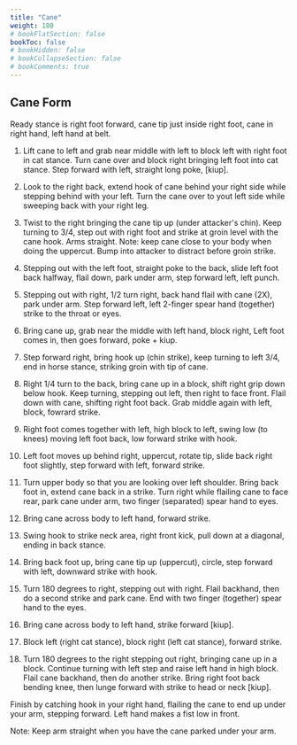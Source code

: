 ```yaml
---
title: "Cane"
weight: 180
# bookFlatSection: false
bookToc: false
# bookHidden: false
# bookCollapseSection: false
# bookComments: true
---
```

## Cane Form
Ready stance is right foot forward, cane tip just inside right
foot, cane in right hand, left hand at belt.

1. Lift cane to left and grab near middle with left to block left with right foot in cat stance. Turn cane over
and block right bringing left foot into cat stance. Step forward
with left, straight long poke, [kiup].

2. Look to the right back, extend hook of cane behind your right side while stepping behind 
with your left. Turn the cane over to yout left side while 
sweeping back with your right leg. 

3. Twist to the right bringing the cane tip up (under attacker's chin).
Keep turning to 3/4, step out with right foot and strike at groin level with the 
cane hook. Arms straight. Note: keep cane close to your body when
doing the uppercut. Bump into attacker to distract before groin
strike.

4. Stepping out with the left foot, straight poke to the back, slide left foot back halfway, flail down,
park under arm, step forward left, left punch.

5. Stepping out with right, 1/2 turn right, back hand flail with cane (2X), park under arm. 
Step forward left, left 2-finger spear hand (together) strike to the throat or eyes.

6. Bring cane up, grab near the middle with left hand, block right,
Left foot comes in, then goes forward, poke + kiup. 

7. Step forward right, bring hook up
(chin strike), keep turning to left 3/4, end in horse stance,
striking groin with tip of cane.

8. Right 1/4 turn to the back, bring cane up in a block, shift 
right grip down below hook. Keep
turning, stepping out left, then right to face front. 
Flail down with cane, shifting right foot back. Grab middle again with left, block,
fowrard strike. 

9. Right foot comes together with left, high block to left,
 swing low (to knees) moving left foot back, low forward strike with 
 hook.  

10. Left foot moves up behind right, uppercut, rotate tip,
slide back right foot slightly, step forward with left, forward strike.

11. Turn upper body so that you are looking over left
shoulder. Bring back foot in, extend cane back in a strike.
Turn right while flailing cane to face rear, park cane under 
arm, two finger (separated) spear hand to eyes. 

12. Bring cane across body to left hand, forward 
strike.

13. Swing hook to strike neck area, right front kick,
pull down at a diagonal, ending in back stance.

14. Bring back foot up, bring cane tip up (uppercut), 
circle, step forward with left, downward strike with hook.

15. Turn 180 degrees to right, stepping out with right. 
Flail backhand, then do a second strike and park cane.
End with two finger (together) spear hand to the eyes.

16. Bring cane across body to left hand, strike forward [kiup].

17. Block left (right cat stance), block right (left 
cat stance), forward strike.

18. Turn 180 degrees to the right stepping out right, bringing cane up
in a block. Continue turning with left step and raise left hand in high block.
Flail cane backhand, then do another strike. Bring right foot
back bending knee, then lunge forward with strike to 
head or neck [kiup].

Finish by catching hook in your right hand, flailing 
the cane to end up under your arm, stepping forward. Left
hand makes a fist low in front. 
 
Note: Keep arm straight when you have the cane parked under your arm.  
